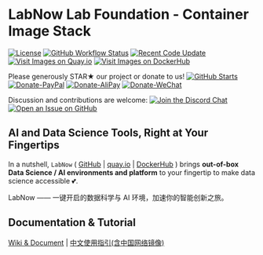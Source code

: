 # LabNow Lab Foundation - Container Image Stack

[![License](https://img.shields.io/badge/License-BSD%203--Clause-green.svg)](https://opensource.org/licenses/BSD-3-Clause)
[![GitHub Workflow Status](https://img.shields.io/github/actions/workflow/status/LabNow-ai/lab-foundation/build-docker.yml?branch=main)](https://github.com/LabNow-ai/lab-foundation/actions/workflows/build-docker.yml)
[![Recent Code Update](https://img.shields.io/github/last-commit/LabNow-ai/lab-foundation.svg)](https://github.com/LabNow-ai/lab-foundation/commits)
[![Visit Images on Quay.io](https://img.shields.io/badge/Quay.io-Images-green)](https://quay.io/organization/labnow)
[![Visit Images on DockerHub](https://img.shields.io/badge/DockerHub-Images-green)](https://hub.docker.com/u/LabNow)

Please generously STAR★ our project or donate to us!  [![GitHub Starts](https://img.shields.io/github/stars/LabNow-ai/lab-foundation.svg?label=Stars&style=social)](https://github.com/LabNow-ai/lab-foundation/stargazers)
[![Donate-PayPal](https://img.shields.io/badge/Donate-PayPal-blue.svg)](https://paypal.me/haobibo)
[![Donate-AliPay](https://img.shields.io/badge/Donate-Alipay-blue.svg)](https://raw.githubusercontent.com/wiki/haobibo/resources/img/Donate-AliPay.png)
[![Donate-WeChat](https://img.shields.io/badge/Donate-WeChat-green.svg)](https://raw.githubusercontent.com/wiki/haobibo/resources/img/Donate-WeChat.png)

Discussion and contributions are welcome:
[![Join the Discord Chat](https://img.shields.io/badge/Discuss_on-Discord-green)](https://discord.gg/kHUzgQxgbJ)
[![Open an Issue on GitHub](https://img.shields.io/github/issues/LabNow/lab-foundation)](https://github.com/LabNow-ai/lab-foundation/issues)

## AI and Data Science Tools, Right at Your Fingertips

In a nutshell, `LabNow` (
[GitHub](https://github.com/LabNow-ai) |
[quay.io](https://quay.io/organization/labnow) |
[DockerHub](https://hub.docker.com/r/LabNow)
) brings **out-of-box Data Science / AI environments and platform** to your fingertip to make data science accessible 💕.

LabNow —— 一键开启的数据科学与 AI 环境，加速你的智能创新之旅。

## Documentation & Tutorial

[Wiki & Document](https://LabNow.ai) | [中文使用指引(含中国网络镜像)](https://labnow-ai.feishu.cn/wiki/wikcn0sBhMtb1KNRSUTettxWstc)
